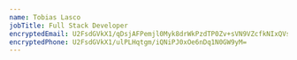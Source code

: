 ```yaml
---
name: Tobias Lasco
jobTitle: Full Stack Developer
encryptedEmail: U2FsdGVkX1/qDsjAFPemjl0Myk8drWkPzdTP0Zv+sVN9VZcfkNIxQVsUV0rgyetP
encryptedPhone: U2FsdGVkX1/ulPLHqtgm/iQNiPJ0xOe6nDq1N0GW9yM=
---
```

